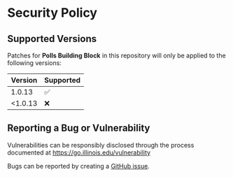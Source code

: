 # Security Policy

## Supported Versions

Patches for **Polls Building Block** in this repository will only be applied to the following versions:

| Version | Supported          |
|---------| ------------------ |
| 1.0.13   | :white_check_mark: |
| <1.0.13  | :x: |

## Reporting a Bug or Vulnerability

Vulnerabilities can be responsibly disclosed through the process
 documented at https://go.illinois.edu/vulnerability

Bugs can be reported by creating a [GitHub issue](https://github.com/rokwire/polls-building-block/issues/new?assignees=&labels=bug&template=bug_report.md&title=%5BBUG%5D+).